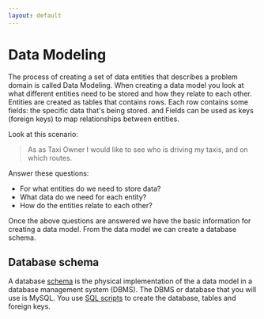```yaml
---
layout: default
---
```


# Data Modeling

The process of creating a set of data entities that describes a problem domain is called Data Modeling. When creating a data model you look at what different entities need to be stored and how they relate to each other. Entities are created as tables that contains rows. Each row contains some fields: the specific data that's being stored. and Fields can be used as keys (foreign keys) to map relationships between entities.

Look at this scenario:

> As as Taxi Owner I would like to see who is driving my taxis, and on which routes.

Answer these questions:

  * For what entities do we need to store data?
  * What data do we need for each entity?
  * How do the entities relate to each other?

Once the above questions are answered we have the basic information for creating a data model. From the data model we can create a database schema.

## Database schema

A database [schema](http://stackoverflow.com/a/25094254/229493) is the physical implementation of the a data model in a database management system (DBMS). The DBMS or database that you will use is MySQL. You use [SQL scripts](/steps/running_sql_scripts.html) to create the database, tables and foreign keys.
